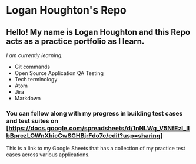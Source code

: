 # Logan Houghton's Repo

## Hello! My name is Logan Houghton and this Repo acts as a practice portfolio as I learn.

_I am currently learning:_
* Git commands
* Open Source Application QA Testing
* Tech terminology
* Atom
* Jira
* Markdown

### You can follow along with my progress in building test cases and test suites on [https://docs.google.com/spreadsheets/d/1nNLWq_V5NfEzI_lIbBprczLOWnXbicCwSGHBjrFdo7c/edit?usp=sharing]

This is a link to my Google Sheets that has a collection of my practice test cases across various applications.
